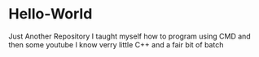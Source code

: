 # Hello-World
Just Another Repository
I taught myself how to program using CMD and then some youtube 
I know verry little C++ and a fair bit of batch
